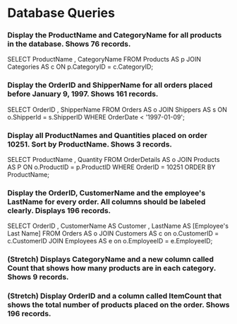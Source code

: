 # Database Queries

### Display the ProductName and CategoryName for all products in the database. Shows 76 records.

SELECT ProductName
, CategoryName
FROM Products AS p
JOIN Categories AS c ON p.CategoryID = c.CategoryID;

### Display the OrderID and ShipperName for all orders placed before January 9, 1997. Shows 161 records.

SELECT OrderID
, ShipperName
FROM Orders AS o
JOIN Shippers AS s ON o.ShipperId = s.ShipperID
WHERE OrderDate < '1997-01-09';

### Display all ProductNames and Quantities placed on order 10251. Sort by ProductName. Shows 3 records.

SELECT ProductName
, Quantity
FROM OrderDetails AS o
JOIN Products AS P ON o.ProductID = p.ProductID
WHERE OrderID = 10251
ORDER BY ProductName;


### Display the OrderID, CustomerName and the employee's LastName for every order. All columns should be labeled clearly. Displays 196 records.

SELECT OrderID
, CustomerName AS Customer
, LastName AS [Employee's Last Name]
FROM Orders AS o
JOIN Customers AS c on o.CustomerID = c.CustomerID
JOIN Employees AS e on o.EmployeeID = e.EmployeeID;

### (Stretch)  Displays CategoryName and a new column called Count that shows how many products are in each category. Shows 9 records.



### (Stretch) Display OrderID and a  column called ItemCount that shows the total number of products placed on the order. Shows 196 records. 